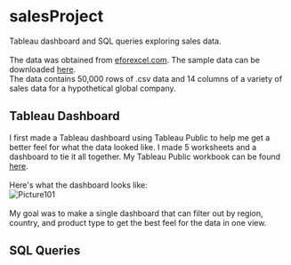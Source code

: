 # salesProject
Tableau dashboard and SQL queries exploring sales data.
<br>
<br>
The data was obtained from [eforexcel.com](https://eforexcel.com/wp/).
The sample data can be downloaded [here](https://eforexcel.com/wp/wp-content/uploads/2017/07/50000-Sales-Records.zip).
<br>
The data contains 50,000 rows of .csv data and 14 columns of a variety of sales data for a hypothetical global company.

## Tableau Dashboard
I first made a Tableau dashboard using Tableau Public to help me get a better feel for what the data looked like. I made 5 worksheets and a dashboard to tie it all together. My Tableau Public workbook can be found [here](https://public.tableau.com/views/DASH1_16484363300500/InteractiveMap?:language=en-US&:display_count=n&:origin=viz_share_link).
<br><br>
Here's what the dashboard looks like:<br>![Picture101](https://user-images.githubusercontent.com/46659404/160330375-24ac2747-e70b-4790-b79c-9397ea48b219.png)
<br><br>
My goal was to make a single dashboard that can filter out by region, country, and product type to get the best feel for the data in one view.

## SQL Queries

